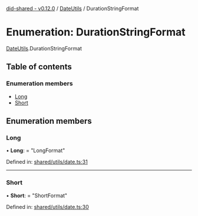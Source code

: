 [did-shared - v0.12.0](../README.md) / [DateUtils](../modules/dateutils.md) / DurationStringFormat

# Enumeration: DurationStringFormat

[DateUtils](../modules/dateutils.md).DurationStringFormat

## Table of contents

### Enumeration members

- [Long](dateutils.durationstringformat.md#long)
- [Short](dateutils.durationstringformat.md#short)

## Enumeration members

### Long

• **Long**: = "LongFormat"

Defined in: [shared/utils/date.ts:31](https://github.com/Puzzlepart/did/blob/dev/shared/utils/date.ts#L31)

___

### Short

• **Short**: = "ShortFormat"

Defined in: [shared/utils/date.ts:30](https://github.com/Puzzlepart/did/blob/dev/shared/utils/date.ts#L30)
